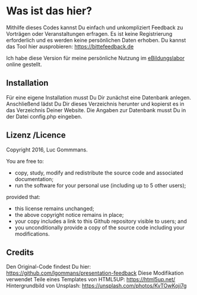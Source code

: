 # Was ist das hier?

Mithilfe dieses Codes kannst Du einfach und unkompliziert Feedback zu Vorträgen oder Veranstaltungen erfragen. Es ist keine Registrierung erforderlich und es werden keine persönlichen Daten erhoben. Du kannst das Tool hier ausprobieren: https://bittefeedback.de

Ich habe diese Version für meine persönliche Nutzung im [eBildungslabor](https://ebildungslabor.de) online gestellt. 

## Installation

Für eine eigene Installation musst Du Dir zunächst eine Datenbank anlegen. Anschließend lädst Du Dir dieses Verzeichnis herunter und kopierst es in das Verzeichnis Deiner Website. Die Angaben zur Datenbank musst Du in der Datei config.php eingeben.  

## Lizenz /Licence

Copyright 2016, Luc Gommmans.

You are free to:

- copy, study, modify and redistribute the source code and associated
  documentation;
- run the software for your personal use (including up to 5 other users);

provided that:

- this license remains unchanged;
- the above copyright notice remains in place;
- your copy includes a link to this Github repository visible to users; and
- you unconditionally provide a copy of the source code including your
  modifications.

## Credits

Den Original-Code findest Du hier: https://github.com/lgommans/presentation-feedback
Diese Modifikation verwendet Teile eines Templates von HTML5UP: https://html5up.net/
Hintergrundbild von Unsplash: https://unsplash.com/photos/KvTOwKoji7g


